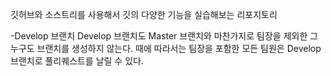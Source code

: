 깃허브와 소스트리를 사용해서 깃의 다양한 기능을 실습해보는 리포지토리

 -Develop 브랜치
  Develop 브랜치도 Master 브랜치와 마찬가지로 팀장을 제외한 그 누구도 브랜치를    생성하지 않는다.
  때에 따라서는 팀장을 포함한 모든 팀원은 Develop 브랜치로 풀리퀘스트를 날릴 수   있다.
